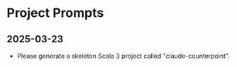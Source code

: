 # Project Prompts

## 2025-03-23

- Please generate a skeleton Scala 3 project called "claude-counterpoint".
